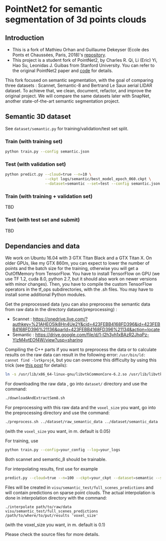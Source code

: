 # PointNet2 for semantic segmentation of 3d points clouds

## Introduction

- This is a fork of Mathieu Orhan and Guillaume Dekeyser (Ecole des Ponts et
  Chaussées, Paris, 2018)'s
  [repository](https://github.com/mathieuorhan/pointnet2_semantic).
- This project is a student fork of PointNet2, by Charles R. Qi, Li (Eric) Yi,
  Hao Su, Leonidas J. Guibas from Stanford University.
  You can refer to the original PointNet2 paper and
  [code](https://github.com/charlesq34/pointnet2) for details.

This fork focused on semantic segmentation, with the goal of comparing three
datasets : Scannet, Semantic-8 and Bertrand Le Saux aerial LIDAR dataset.
To achieve that, we clean, document, refactor, and improve the original project.
We will compare the same datasets later with SnapNet, another state-of-the-art
semantic segmentation project.

## Semantic 3D dataset

See `dataset/semantic.py` for training/validation/test set split.

### Train (with training set)
```bash
python train.py --config semantic.json
```

### Test (with validation set)
```bash
python predict.py --cloud=true --n=10 \
                  --ckpt logs/semantic/best_model_epoch_060.ckpt \
                  --dataset=semantic --set=test --config semantic.json
```

### Train (with training + validation set)
TBD

### Test (with test set and submit)
TBD

## Dependancies and data
We work on Ubuntu 16.04 with 3 GTX Titan Black and a GTX Titan X. On older GPUs,
like my GTX 860m, you can expect to lower the number of points and the batch
size for the training, otherwise you will get a OutOfMemory from TensorFlow.
You have to install TensorFlow on GPU (we use TF 1.2, cuda 8.0, python 2.7, but
it should also work on newer versions with minor changes). Then, you have to
compile the custom TensorFlow operators in the tf_ops subdirectories, with the
.sh files. You may have to install some additional Python modules.

Get the preprocessed data (you can also preprocess the semantic data from raw
data in the directory dataset/preprocessing) :
- Scannet : https://onedrive.live.com/?authkey=%21AHEO5Ik8Hn4Ue2Y&cid=423FEBB4168FD396&id=423FEBB4168FD396%21136&parId=423FEBB4168FD396%21134&action=locate
- Semantic : https://drive.google.com/file/d/1-l2h3yh1xBAzR2JhqPz-YIzM4vtEOf4W/view?usp=sharing

Compiling the C++ parts if you want to preprocess the data or to calculate
results on the raw data can result in the following error:
`/usr/bin/ld: cannot find -lvtkproj4`, but you can overcome this difficulty by
using this trick (see
[this post](https://github.com/PointCloudLibrary/pcl/issues/1594) for details):

```bash
ln -s /usr/lib/x86_64-linux-gnu/libvtkCommonCore-6.2.so /usr/lib/libvtkproj4.so
```

For downloading the raw data , go into `dataset/` directory and use the command:

```bash
./downloadAndExtractSem8.sh
```

For preprocessing with this raw data and the `voxel_size` you want, go into the
preprocessing directory and use the command:

```bash
./preprocess.sh ../dataset/raw_semantic_data ../dataset/semantic_data 'voxel_size'
```

(with the `voxel_size` you want, in m. default is 0.05)

For training, use

```bash
python train.py --config=your_config --log=your_logs
```

Both scannet and semantic_8 should be trainable.

For interpolating results, first use for example
```bash
predict.py --cloud=true --n=100 --ckpt=your_ckpt --dataset=semantic --set=test
```
Files will be created in `visu/semantic_test/full_scenes_predictions` and will
contain predictions on sparse point clouds. The actual interpolation is done in
interpolation directory with the command:
```
./interpolate path/to/raw/data visu/semantic_test/full_scenes_predictions /path/to/where/to/put/results 'voxel_size'
```
(with the voxel_size you want, in m. default is 0.1)

Please check the source files for more details.
